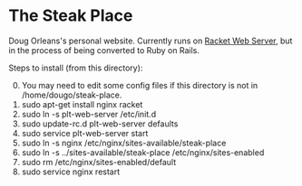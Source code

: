# The Steak Place
Doug Orleans's personal website. Currently runs on [Racket Web Server](http://docs.racket-lang.org/web-server/),
but in the process of being converted to Ruby on Rails.

Steps to install (from this directory):

0. You may need to edit some config files if this directory is not in /home/dougo/steak-place.
1. sudo apt-get install nginx racket
2. sudo ln -s plt-web-server /etc/init.d
3. sudo update-rc.d plt-web-server defaults
4. sudo service plt-web-server start
5. sudo ln -s nginx /etc/nginx/sites-available/steak-place
6. sudo ln -s ../sites-available/steak-place /etc/nginx/sites-enabled
7. sudo rm /etc/nginx/sites-enabled/default
8. sudo service nginx restart

